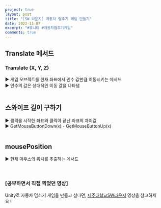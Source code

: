 ```yaml
---
project: true
layout: post
title: "[SW 라운지] 자동차 멈추기 게임 만들기"
date: 2022-11-07
excerpt: "#유니티 #자동차멈추기게임"
comments: true
---
```


## Translate 메서드 <br>
### Translate (X, Y, Z) <br>
▶️ 게임 오브젝트를 현재 좌표에서 인수 값만큼 이동시키는 메서드 <br>
▶️ 인수의 값은 상대적인 이동 값을 나타냄 <br>
<br>
## 스와이프 길이 구하기 <br>
▶️ 클릭을 시작한 좌표와 클릭이 끝난 좌표의 차이값 <br>
▶️ GetMouseButtonDown(x) - GetMouseButtonUp(x) <br>
<br>
## mousePosition <br>
▶️ 현재 마우스의 위치를 추출하는 메서드 <br>
<br>
<br>

### [공부하면서 직접 찍었던 영상]

Unity로 자동차 멈추기 게임을 만들고 싶다면, [제주대학교SW라운지](https://url.kr/nqhskg) 영상을 참고하세요 !

